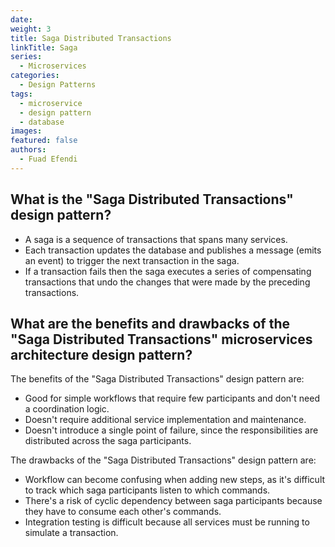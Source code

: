 ```yaml
---
date:
weight: 3
title: Saga Distributed Transactions
linkTitle: Saga
series:
  - Microservices
categories:
  - Design Patterns
tags:
  - microservice
  - design pattern
  - database
images:
featured: false
authors:
  - Fuad Efendi
---
```


## What is the "Saga Distributed Transactions" design pattern? 

- A saga is a sequence of transactions that spans many services. 
- Each transaction updates the database and publishes a message (emits an event) to trigger the next transaction in the saga. 
- If a transaction fails then the saga executes a series of compensating transactions that undo the changes that were made by the preceding transactions.

## What are the benefits and drawbacks of the "Saga Distributed Transactions" microservices architecture design pattern?

The benefits of the "Saga Distributed Transactions" design pattern are:
- Good for simple workflows that require few participants and don't need a coordination logic.
- Doesn't require additional service implementation and maintenance.
- Doesn't introduce a single point of failure, since the responsibilities are distributed across the saga participants.


The drawbacks of the "Saga Distributed Transactions" design pattern are:
- Workflow can become confusing when adding new steps, as it's difficult to track which saga participants listen to which commands.
- There's a risk of cyclic dependency between saga participants because they have to consume each other's commands.
- Integration testing is difficult because all services must be running to simulate a transaction.

